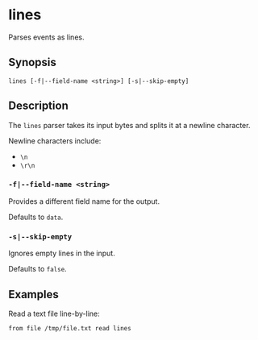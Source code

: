 # lines

Parses events as lines.

## Synopsis

```
lines [-f|--field-name <string>] [-s|--skip-empty]
```

## Description

The `lines` parser takes its input bytes and splits it at a newline character.

Newline characters include:

- `\n`
- `\r\n`

### `-f|--field-name <string>`

Provides a different field name for the output.

Defaults to `data`.

### `-s|--skip-empty`

Ignores empty lines in the input.

Defaults to `false`.

## Examples

Read a text file line-by-line:

```
from file /tmp/file.txt read lines
```
